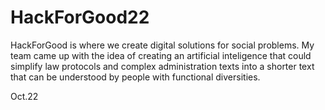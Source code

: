 # HackForGood22
HackForGood is where we create digital solutions for social problems. My team came up with the idea of creating an artificial inteligence that could simplify law protocols and complex administration texts into a shorter text that can be understood by people with functional diversities. 

Oct.22
